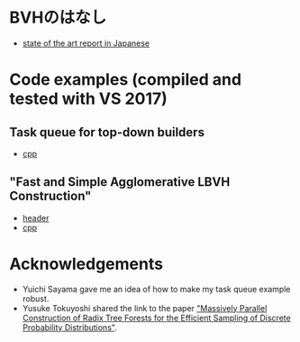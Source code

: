 # BVHのはなし
* [state of the art report in Japanese](https://shinjiogaki.github.io/bvh/)

# Code examples (compiled and tested with VS 2017)
## Task queue for top-down builders
* [cpp](https://github.com/shinjiogaki/bvh/blob/master/taskqueue.cpp)
## "Fast and Simple Agglomerative LBVH Construction"
* [header](https://github.com/shinjiogaki/bvh/blob/master/bvh_binary.h)
* [cpp](https://github.com/shinjiogaki/bvh/blob/master/bvh_binary.cpp)

# Acknowledgements
* Yuichi Sayama gave me an idea of how to make my task queue example robust.
* Yusuke Tokuyoshi shared the link to the paper ["Massively Parallel Construction of Radix Tree Forests for the Efficient Sampling of Discrete Probability Distributions"](https://arxiv.org/pdf/1901.05423.pdf).
